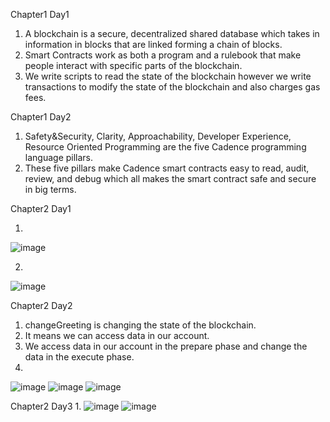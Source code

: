 Chapter1 Day1
1. A blockchain is a secure, decentralized shared database which takes in information in blocks that are linked forming a chain of blocks.
2. Smart Contracts work as both a program and a rulebook that make people interact with specific parts of the blockchain.
3. We write scripts to read the state of the blockchain however we write transactions to modify the state of the blockchain and also charges gas fees.

Chapter1 Day2
1. Safety&Security, Clarity, Approachability, Developer Experience, Resource Oriented Programming are the five Cadence programming language pillars.
2. These five pillars make Cadence smart contracts easy to read, audit, review, and debug which all makes the smart contract safe and secure in big terms.

Chapter2 Day1

1.
![image](https://user-images.githubusercontent.com/78969722/173830630-26e1866b-cb2e-4a53-ab71-09c30da15c33.png)

2.
![image](https://user-images.githubusercontent.com/78969722/173830537-22d0abd8-f285-4f5d-bb09-a54efcf7e09c.png)

Chapter2 Day2
1. changeGreeting is changing the state of the blockchain.
2. It means we can access data in our account.
3. We access data in our account in the prepare phase and change the data in the execute phase.
4. 
![image](https://user-images.githubusercontent.com/78969722/173835695-56b52f2f-7334-499b-844c-715e4aea820b.png)
![image](https://user-images.githubusercontent.com/78969722/173835811-e2a76b04-bb98-4840-acef-b3ea36bc7fdb.png)
![image](https://user-images.githubusercontent.com/78969722/173835590-af0270d8-a7f3-465c-9ec3-ff207925e7d9.png)

Chapter2 Day3
1.
![image](https://user-images.githubusercontent.com/78969722/173837425-2d741952-41b3-41b7-a83f-30e355345ba0.png)
![image](https://user-images.githubusercontent.com/78969722/173837500-e61c1054-b23f-4f79-b9a6-d89a451e222f.png)
